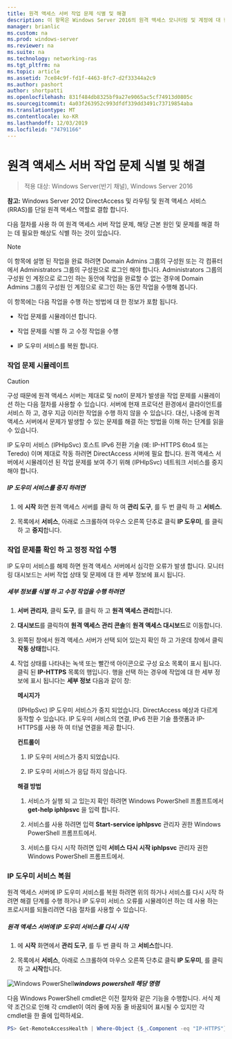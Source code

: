 ```yaml
---
title: 원격 액세스 서버 작업 문제 식별 및 해결
description: 이 항목은 Windows Server 2016의 원격 액세스 모니터링 및 계정에 대 한 가이드의 일부입니다.
manager: brianlic
ms.custom: na
ms.prod: windows-server
ms.reviewer: na
ms.suite: na
ms.technology: networking-ras
ms.tgt_pltfrm: na
ms.topic: article
ms.assetid: 7ce84c9f-fd1f-4463-8fc7-d2f33344a2c9
ms.author: pashort
author: shortpatti
ms.openlocfilehash: 831f484db8325bf9a27e9065ac5cf74913d0805c
ms.sourcegitcommit: 4a03f263952c993dfdf339dd3491c73719854aba
ms.translationtype: MT
ms.contentlocale: ko-KR
ms.lasthandoff: 12/03/2019
ms.locfileid: "74791166"
---
```

# <a name="identify-and-resolve-remote-access-server-operations-problems"></a>원격 액세스 서버 작업 문제 식별 및 해결

>적용 대상: Windows Server(반기 채널), Windows Server 2016

**참고:** Windows Server 2012 DirectAccess 및 라우팅 및 원격 액세스 서비스 (RRAS)를 단일 원격 액세스 역할로 결합 합니다.  
  
다음 절차를 사용 하 여 원격 액세스 서버 작업 문제, 해당 근본 원인 및 문제를 해결 하는 데 필요한 해상도 식별 하는 것이 있습니다.  
  
> [!NOTE]  
> 이 항목에 설명 된 작업을 완료 하려면 Domain Admins 그룹의 구성원 또는 각 컴퓨터에서 Administrators 그룹의 구성원으로 로그인 해야 합니다. Administrators 그룹의 구성원 인 계정으로 로그인 하는 동안에 작업을 완료할 수 없는 경우에 Domain Admins 그룹의 구성원 인 계정으로 로그인 하는 동안 작업을 수행해 봅니다.  
  
이 항목에는 다음 작업을 수행 하는 방법에 대 한 정보가 포함 됩니다.  
  
- 작업 문제를 시뮬레이션 합니다.  
  
- 작업 문제를 식별 하 고 수정 작업을 수행  
  
- IP 도우미 서비스를 복원 합니다.  
  
### <a name="BKMK_Simulate"></a>작업 문제 시뮬레이트  
  
> [!CAUTION]  
> 구성 때문에 원격 액세스 서버는 제대로 및 not이 문제가 발생을 작업 문제를 시뮬레이션 하는 다음 절차를 사용할 수 있습니다. 서버에 현재 프로덕션 환경에서 클라이언트를 서비스 하 고, 경우 지금 이러한 작업을 수행 하지 않을 수 있습니다. 대신, 나중에 원격 액세스 서버에서 문제가 발생할 수 있는 문제를 해결 하는 방법을 이해 하는 단계를 읽을 수 있습니다.  
  
IP 도우미 서비스 (IPHlpSvc) 호스트 IPv6 전환 기술 (예: IP-HTTPS 6to4 또는 Teredo) 이며 제대로 작동 하려면 DirectAccess 서버에 필요 합니다. 원격 액세스 서버에서 시뮬레이션 된 작업 문제를 보여 주기 위해 (IPHlpSvc) 네트워크 서비스를 중지 해야 합니다.  
  
##### <a name="to-stop-the-ip-helper-service"></a>IP 도우미 서비스를 중지 하려면  
  
1.  에 **시작** 화면 원격 액세스 서버를 클릭 하 여 **관리 도구**, 를 두 번 클릭 하 고 **서비스**.  
  
2.  목록에서 **서비스**, 아래로 스크롤하여 마우스 오른쪽 단추로 클릭 **IP 도우미**, 를 클릭 하 고 **중지**합니다.  
  
### <a name="BKMK_Identify"></a>작업 문제를 확인 하 고 정정 작업 수행  
IP 도우미 서비스를 해제 하면 원격 액세스 서버에서 심각한 오류가 발생 합니다. 모니터링 대시보드는 서버 작업 상태 및 문제에 대 한 세부 정보에 표시 됩니다.  
  
##### <a name="to-identify-the-details-and-take-corrective-action"></a>세부 정보를 식별 하 고 수정 작업을 수행 하려면  
  
1.  **서버 관리자**, 클릭 **도구**, 를 클릭 하 고 **원격 액세스 관리**합니다.  
  
2.  **대시보드**를 클릭하여 **원격 액세스 관리 콘솔**의 **원격 액세스 대시보드**로 이동합니다.  
  
3.  왼쪽된 창에서 원격 액세스 서버가 선택 되어 있는지 확인 하 고 가운데 창에서 클릭 **작동 상태**합니다.  
  
4.  작업 상태를 나타내는 녹색 또는 빨간색 아이콘으로 구성 요소 목록이 표시 됩니다. 클릭 된 **IP-HTTPS** 목록의 행입니다. 행을 선택 하는 경우에 작업에 대 한 세부 정보에 표시 됩니다는 **세부 정보** 다음과 같이 창:  
  
    **메시지가**  
  
    (IPHlpSvc) IP 도우미 서비스가 중지 되었습니다. DirectAccess 예상과 다르게 동작할 수 있습니다. IP 도우미 서비스의 연결, IPv6 전환 기술 플랫폼과 IP-HTTPS를 사용 하 여 터널 연결을 제공 합니다.  
  
    **컨트롤이**  
  
    1.  IP 도우미 서비스가 중지 되었습니다.  
  
    2.  IP 도우미 서비스가 응답 하지 않습니다.  
  
    **해결 방법**  
  
    1.  서비스가 실행 되 고 있는지 확인 하려면 Windows PowerShell 프롬프트에서 **get-help iphlpsvc** 을 입력 합니다.  
  
    2.  서비스를 사용 하려면 입력 **Start-service iphlpsvc** 관리자 권한 Windows PowerShell 프롬프트에서.  
  
    3.  서비스를 다시 시작 하려면 입력 **서비스 다시 시작 iphlpsvc** 관리자 권한 Windows PowerShell 프롬프트에서.  
  
### <a name="BKMK_Restart"></a>IP 도우미 서비스 복원  
원격 액세스 서버에 IP 도우미 서비스를 복원 하려면 위의 하거나 서비스를 다시 시작 하려면 해결 단계를 수행 하거나 IP 도우미 서비스 오류를 시뮬레이션 하는 데 사용 하는 프로시저를 되돌리려면 다음 절차를 사용할 수 있습니다.  
  
##### <a name="to-restart-the-ip-helper-service-on-the-remote-access-server"></a>원격 액세스 서버에 IP 도우미 서비스를 다시 시작  
  
1.  에 **시작** 화면에서 **관리 도구**, 를 두 번 클릭 하 고 **서비스**합니다.  
  
2.  목록에서 **서비스**, 아래로 스크롤하여 마우스 오른쪽 단추로 클릭 **IP 도우미**, 를 클릭 하 고 **시작**합니다.  
  
![Windows PowerShell](../../../media/Identify-and-resolve-Remote-Access-server-operations-problems/PowerShellLogoSmall.gif)***<em>windows powershell 해당 명령</em>***  
  
다음 Windows PowerShell cmdlet은 이전 절차와 같은 기능을 수행합니다. 서식 제약 조건으로 인해 각 cmdlet이 여러 줄에 자동 줄 바꿈되어 표시될 수 있지만 각 cmdlet을 한 줄에 입력하세요.  
  
```PowerShell
PS> Get-RemoteAccessHealth | Where-Object {$_.Component -eq "IP-HTTPS"} | Format-List -Property *  
```
